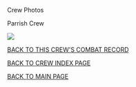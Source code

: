 
Crew Photos






 




Parrish Crew  
  

![](Parrish.jpg)
  
  

[BACK TO THIS CREW'S COMBAT RECORD](../crews/Parrish.md)  

[BACK TO CREW INDEX PAGE](../000crews.md)  

[BACK TO MAIN PAGE](../index.md)


